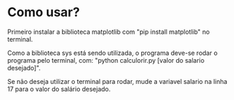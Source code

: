 # Como usar?
<p>Primeiro instalar a biblioteca matplotlib com "pip install matplotlib" no terminal.</p>
<p>Como a biblioteca sys está sendo utilizada, o programa deve-se rodar o programa pelo terminal, com: "python calculorir.py [valor do salario desejado]".</p>
<p>Se não deseja utilizar o terminal para rodar, mude a variavel salario na linha 17 para o valor do salário desejado.</p>
